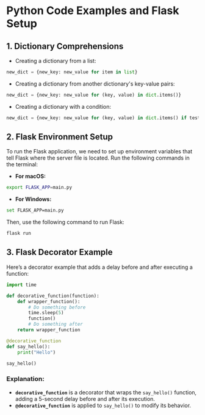 # Python Code Examples and Flask Setup

## 1. Dictionary Comprehensions

- Creating a dictionary from a list:
```python
new_dict = {new_key: new_value for item in list}
```

- Creating a dictionary from another dictionary's key-value pairs:
```python
new_dict = {new_key: new_value for (key, value) in dict.items()}
```

- Creating a dictionary with a condition:
```python
new_dict = {new_key: new_value for (key, value) in dict.items() if test}
```

## 2. Flask Environment Setup

To run the Flask application, we need to set up environment variables that tell Flask where the server file is located. Run the following commands in the terminal:

- **For macOS:**
```bash
export FLASK_APP=main.py
```

- **For Windows:**
```bash
set FLASK_APP=main.py
```

Then, use the following command to run Flask:
```bash
flask run
```

## 3. Flask Decorator Example

Here’s a decorator example that adds a delay before and after executing a function:

```python
import time

def decorative_function(function):
    def wrapper_function():
        # Do something before
        time.sleep(5)
        function()
        # Do something after
    return wrapper_function

@decorative_function
def say_hello():
    print("Hello")

say_hello()
```

### Explanation:
- **`decorative_function`** is a decorator that wraps the `say_hello()` function, adding a 5-second delay before and after its execution.
- **`@decorative_function`** is applied to `say_hello()` to modify its behavior.

